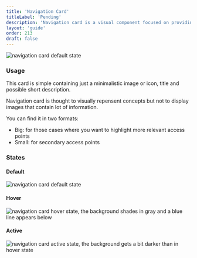 ```yaml
---
title: 'Navigation Card'
titleLabel: 'Pending'
description: 'Navigation card is a visual component focused on providing navigation in distributive pages or discributive page sections.'
layout: 'guide'
order: 213
draft: false
---
```


![navigation card default state](/images/lexicon/CardNavDefault.jpg)

### Usage

This card is simple containing just a minimalistic image or icon, title and possible short description.

Navigation card is thought to visually repensent concepts but not to display images that contain lot of information.

You can find it in two formats:

-   Big: for those cases where you want to highlight more relevant access points
-   Small: for secondary access points

### States

#### Default

![navigation card default state](/images/lexicon/CardNavDefault.jpg)

#### Hover

![navigation card hover state, the background shades in gray and a blue line appears below](/images/lexicon/CardNavHover.jpg)

#### Active

![navigation card active state, the background gets a bit darker than in hover state](/images/lexicon/CardNavActive.jpg)
